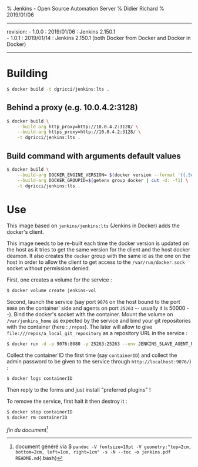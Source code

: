 % Jenkins - Open Source Automation Server
% Didier Richard
% 2019/01/06

---

revision:
    - 1.0.0 : 2019/01/06 : Jenkins 2.150.1  
    - 1.0.1 : 2019/01/14 : Jenkins 2.150.1 (both Docker from Docker and Docker in Docker)  

---

# Building #

```bash
$ docker build -t dgricci/jenkins:lts .
```

## Behind a proxy (e.g. 10.0.4.2:3128) ##

```bash
$ docker build \
    --build-arg http_proxy=http://10.0.4.2:3128/ \
    --build-arg https_proxy=http://10.0.4.2:3128/ \
    -t dgricci/jenkins:lts .
```

## Build command with arguments default values ##

```bash
$ docker build \
    --build-arg DOCKER_ENGINE_VERSION= $(docker version --format '{{.Server.Version}}') \
    --build-arg DOCKER_GROUPID=$(getenv group docker | cut -d: -f1) \
    -t dgricci/jenkins:lts .
```

# Use #

This image based on `jenkins/jenkins:lts` (Jenkins in Docker) adds the
docker's client.

This image needs to be re-built each time the docker version is updated on
the host as it tries to get the same version for the client and the host
docker deamon. It also creates the `docker` group with the same id as the
one on the host in order to allow the client to get access to the
`/var/run/docker.sock` socket without permission denied.


First, one creates a volume for the service :

```bash
$ docker volume create jenkins-vol
```

Second, launch the service (say port `9076` on the host bound to the port
`8080` on the container' side and agents on port `25263` -- usually it is
50000 --). Bind the docker's socket with the container. Mount the volume on
`/var/jenkins_home` as expected by the service and bind your git repositories
with the container (here : `/repos`). The later will allow to give
`file:///repos/a_local_git_repository` as a repository URL in the service :

```bash
$ docker run -d -p 9076:8080 -p 25263:25263 --env JENKINS_SLAVE_AGENT_PORT=25263 -v /var/run/docker.sock:/var/run/docker.sock --mount type=volume,source=jenkins-vol,target=/var/jenkins_home --mount type=bind,source=/data/git/repos,target=/repos,readonly dgricci/jenkins:lts
```

Collect the container'ID the first time (say `containerID`) and collect the
admin password to be given to the service through `http://localhost:9076/`) :

```bash
$ docker logs containerID
```

Then reply to the forms and just install "preferred plugins" !

To remove the service, first halt it then destroy it :

```bash
$ docker stop containerID
$ docker rm containerID
```


_fin du document[^pandoc_gen]_

[^pandoc_gen]: document généré via $ `pandoc -V fontsize=10pt -V geometry:"top=2cm, bottom=2cm, left=1cm, right=1cm" -s -N --toc -o jenkins.pdf README.md`{.bash}
